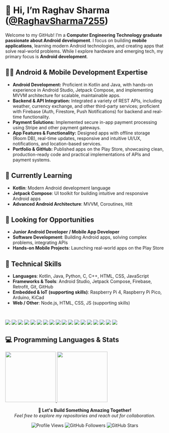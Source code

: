 # 👋 Hi, I’m **Raghav Sharma** ([@RaghavSharma7255](https://github.com/RaghavSharma7255))

Welcome to my GitHub! I’m a **Computer Engineering Technology graduate passionate about Android development**. I focus on building **mobile applications**, learning modern Android technologies, and creating apps that solve real-world problems. While I explore hardware and emerging tech, my primary focus is **Android development**.

## 👨‍💻 Android & Mobile Development Expertise
- **Android Development:** Proficient in Kotlin and Java, with hands-on experience in Android Studio, Jetpack Compose, and implementing MVVM architecture for scalable, maintainable apps.
- **Backend & API Integration:** Integrated a variety of REST APIs, including weather, currency exchange, and other third-party services; proficient with Firebase (Auth, Firestore, Push Notifications) for backend and real-time functionality.
- **Payment Solutions:** Implemented secure in-app payment processing using Stripe and other payment gateways.
- **App Features & Functionality:** Designed apps with offline storage (Room DB), real-time updates, responsive and intuitive UI/UX, notifications, and location-based services.
- **Portfolio & GitHub:** Published apps on the Play Store, showcasing clean, production-ready code and practical implementations of APIs and payment systems.

## 🌱 Currently Learning
- **Kotlin**: Modern Android development language
- **Jetpack Compose**: UI toolkit for building intuitive and responsive Android apps
- **Advanced Android Architecture**: MVVM, Coroutines, Hilt

## 💼 Looking for Opportunities
- **Junior Android Developer / Mobile App Developer**
- **Software Development**: Building Android apps, solving complex problems, integrating APIs
- **Hands-on Mobile Projects**: Launching real-world apps on the Play Store

## 🔧 Technical Skills
- **Languages**: Kotlin, Java, Python, C, C++, HTML, CSS, JavaScript
- **Frameworks & Tools**: Android Studio, Jetpack Compose, Firebase, Retrofit, Git, GitHub
- **Embedded & IoT (supporting skills)**: Raspberry Pi 4, Raspberry Pi Pico, Arduino, KiCad
- **Web / Other**: Node.js, HTML, CSS, JS (supporting skills)
<br>
<p>
  <img src="https://img.shields.io/badge/Kotlin-7F52FF?style=for-the-badge&logo=kotlin&logoColor=white" />
  <img src="https://img.shields.io/badge/Android%20Studio-3DDC84?style=for-the-badge&logo=androidstudio&logoColor=black" />
  <img src="https://img.shields.io/badge/Jetpack%20Compose-4285F4?style=for-the-badge&logoColor=white" />
  <img src="https://img.shields.io/badge/Firebase-FFCA28?style=for-the-badge&logo=firebase&logoColor=white" />
  <img src="https://img.shields.io/badge/Java-ED8B00?style=for-the-badge&logo=java&logoColor=white" />
  <img src="https://img.shields.io/badge/Room%20DB-0DB14B?style=for-the-badge&logoColor=white" />
  <img src="https://img.shields.io/badge/Retrofit-3DDC84?style=for-the-badge&logoColor=white" />
  <img src="https://img.shields.io/badge/Git-F05032?style=for-the-badge&logo=git&logoColor=white" />
  <img src="https://img.shields.io/badge/GitHub-181717?style=for-the-badge&logo=github&logoColor=white" />
  <img src="https://img.shields.io/badge/JavaScript-F7DF1E?style=for-the-badge&logo=javascript&logoColor=black" />
  <img src="https://img.shields.io/badge/HTML-E34F26?style=for-the-badge&logo=html5&logoColor=white" />
  <img src="https://img.shields.io/badge/CSS-1572B6?style=for-the-badge&logo=css3&logoColor=white" />
  <img src="https://img.shields.io/badge/FreeRTOS-00A6A6?style=for-the-badge&logo=freertos&logoColor=white" />
  <img src="https://img.shields.io/badge/Git-F05032?style=for-the-badge&logo=git&logoColor=white" />
  <img src="https://img.shields.io/badge/Visual%20Studio-5C2D91?style=for-the-badge&logo=visual-studio&logoColor=white" />
  <img src="https://img.shields.io/badge/Raspberry%20Pi-BC2A8D?style=for-the-badge&logo=raspberrypi&logoColor=white" />
  <img src="https://img.shields.io/badge/Raspberry%20Pi%20Pico-2774BB?style=for-the-badge&logo=raspberrypi&logoColor=white" />
  <img src="https://img.shields.io/badge/Arduino-00979D?style=for-the-badge&logo=arduino&logoColor=white" />
</p>

  
## 💻 Programming Languages & Stats
<!-- Display Stats and Languages Side by Side -->
<p>
  <a href="https://github.com/raghavsharma7255/github-readme-stats">
    <img height="160" src="https://stat-ashy.vercel.app/api?username=raghavsharma7255&theme=transparent&show_icons=true&rank_icon=github" />
  </a>

  <a href="https://github.com/raghavsharma7255/convoychat">
    <img height="160" src="https://stat-ashy.vercel.app/api/top-langs?username=raghavsharma7255&theme=transparent&layout=compact&langs_count=8&card_width=450"/>
  </a>
</p>
<!-- Footer Section -->
<p align="center">
  <strong>🚀 Let's Build Something Amazing Together!</strong><br>
  <em>Feel free to explore my repositories and reach out for collaboration.</em>  
</p>



<p align="center">
  <img src="https://komarev.com/ghpvc/?username=raghavsharma7255&color=blue&style=flat-square" alt="Profile Views" />
  <img src="https://img.shields.io/github/followers/raghavsharma7255?style=social" alt="GitHub Followers" />
  <img src="https://img.shields.io/github/stars/raghavsharma7255?style=social" alt="GitHub Stars" />
</p>




<!---
RaghavSharma7255/RaghavSharma7255 is a ✨ special ✨ repository because its `README.md` (this file) appears on your GitHub profile.
You can click the Preview link to take a look at your changes.
--->
